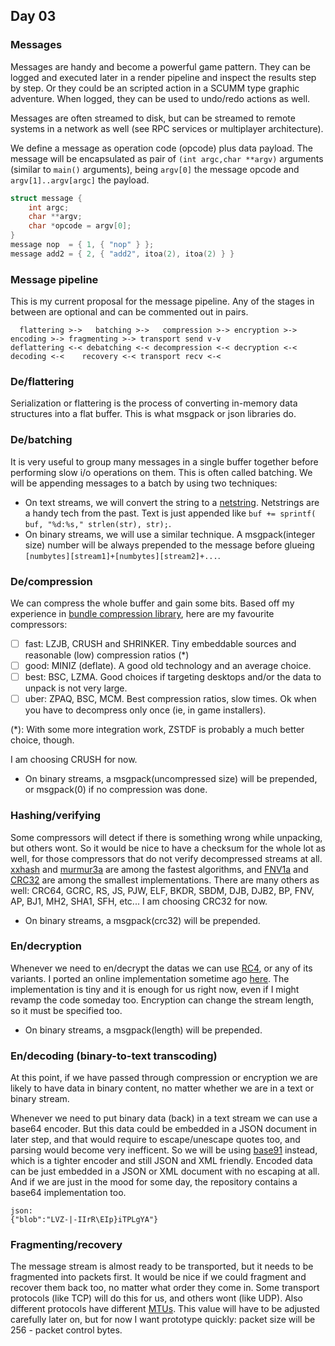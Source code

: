 ## Day 03

### Messages

Messages are handy and become a powerful game pattern. They can be logged and executed later in a render pipeline and inspect the results step by step. Or they could be an scripted action in a SCUMM type graphic adventure. When logged, they can be used to undo/redo actions as well. 

Messages are often streamed to disk, but can be streamed to remote systems in a network as well (see RPC services or multiplayer architecture). 

We define a message as operation code (opcode) plus data payload. The message will be encapsulated as pair of `(int argc,char **argv)` arguments (similar to `main()` arguments), being `argv[0]` the message opcode and `argv[1]..argv[argc]` the payload.

```c++
struct message {
    int argc;
    char **argv;
    char *opcode = argv[0];
}
message nop  = { 1, { "nop" } };
message add2 = { 2, { "add2", itoa(2), itoa(2) } }
```

### Message pipeline

This is my current proposal for the message pipeline. Any of the stages in between are optional and can be commented out in pairs.

```
  flattering >->   batching >->   compression >-> encryption >-> encoding >-> fragmenting >-> transport send v-v
deflattering <-< debatching <-< decompression <-< decryption <-< decoding <-<    recovery <-< transport recv <-<
```

### De/flattering

Serialization or flattering is the process of converting in-memory data structures into a flat buffer. This is what msgpack or json libraries do.

### De/batching

It is very useful to group many messages in a single buffer together before performing slow i/o operations on them. This is often called batching.
We will be appending messages to a batch by using two techniques:

- On text streams, we will convert the string to a [netstring](https://en.wikipedia.org/wiki/Netstring). Netstrings are a handy tech from the past. Text is just appended like `buf += sprintf( buf, "%d:%s," strlen(str), str);`.
- On binary streams, we will use a similar technique. A msgpack(integer size) number will be always prepended to the message before glueing `[numbytes][stream1]+[numbytes][stream2]+...`.

### De/compression

We can compress the whole buffer and gain some bits. Based off my experience in [bundle compression library](https://github.com/r-lyeh/bundle), here are my favourite compressors:

- [ ] fast: LZJB, CRUSH and SHRINKER. Tiny embeddable sources and reasonable (low) compression ratios (*)
- [ ] good: MINIZ (deflate). A good old technology and an average choice.
- [ ] best: BSC, LZMA. Good choices if targeting desktops and/or the data to unpack is not very large.
- [ ] uber: ZPAQ, BSC, MCM. Best compression ratios, slow times. Ok when you have to decompress only once (ie, in game installers).

(*): With some more integration work, ZSTDF is probably a much better choice, though.

I am choosing CRUSH for now.

- On binary streams, a msgpack(uncompressed size) will be prepended, or msgpack(0) if no compression was done.

### Hashing/verifying

Some compressors will detect if there is something wrong while unpacking, but others wont. So it would be nice to have a checksum for the whole lot as well, for those compressors that do not verify decompressed streams at all. [xxhash](https://github.com/Cyan4973/xxHash) and [murmur3a](https://en.wikipedia.org/wiki/MurmurHash) are among the fastest algorithms, and [FNV1a](https://en.wikipedia.org/wiki/Fowler%E2%80%93Noll%E2%80%93Vo_hash_function) and [CRC32](https://en.wikipedia.org/wiki/Cyclic_redundancy_check) are among the smallest implementations. There are many others as well: CRC64, GCRC, RS, JS, PJW, ELF, BKDR, SBDM, DJB, DJB2, BP, FNV, AP, BJ1, MH2, SHA1, SFH, etc... I am choosing CRC32 for now.

- On binary streams, a msgpack(crc32) will be prepended.

### En/decryption

Whenever we need to en/decrypt the datas we can use [RC4](https://en.wikipedia.org/wiki/RC4), or any of its variants. I ported an online implementation sometime ago [here](https://github.com/r-lyeh/vault). The implementation is tiny and it is enough for us right now, even if I might revamp the code someday too. Encryption can change the stream length, so it must be specified too.

- On binary streams, a msgpack(length) will be prepended.

### En/decoding (binary-to-text transcoding)

At this point, if we have passed through compression or encryption we are likely to have data in binary content, no matter whether we are in a text or binary stream.

Whenever we need to put binary data (back) in a text stream we can use a base64 encoder. But this data could be embedded in a JSON document in later step, and that would require to escape/unescape quotes too, and parsing would become very inefficent. So we will be using [base91](https://github.com/r-lyeh/base91) instead, which is a tighter encoder and still JSON and XML friendly. Encoded data can be just embedded in a JSON or XML document with no escaping at all. And if we are just in the mood for some day, the repository contains a base64 implementation too.

```
json:
{"blob":"LVZ-|-IIrR\EIp}iTPLgYA"}
```

### Fragmenting/recovery

The message stream is almost ready to be transported, but it needs to be fragmented into packets first. It would be nice if we could fragment and recover them back too, no matter what order they come in. Some transport protocols (like TCP) will do this for us, and others wont (like UDP). Also different protocols have different [MTUs](https://en.wikipedia.org/wiki/Maximum_transmission_unit). This value will have to be adjusted carefully later on, but for now I want prototype quickly: packet size will be 256 - packet control bytes.

